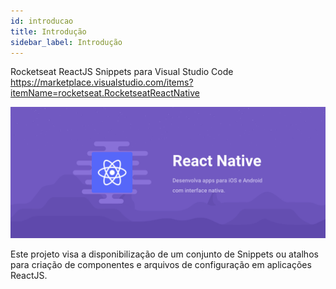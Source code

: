 ```yaml
---
id: introducao
title: Introdução
sidebar_label: Introdução
---
```


Rocketseat ReactJS Snippets para Visual Studio Code https://marketplace.visualstudio.com/items?itemName=rocketseat.RocketseatReactNative

![React Native](assets/ambiente-react-native/header.png)

Este projeto visa a disponibilização de um conjunto de Snippets ou atalhos para criação de componentes e arquivos de configuração em aplicações ReactJS.
